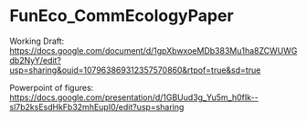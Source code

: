 # FunEco_CommEcologyPaper

Working Draft:
https://docs.google.com/document/d/1gpXbwxoeMDb383Mu1ha8ZCWUWGdb2NyY/edit?usp=sharing&ouid=107963869312357570860&rtpof=true&sd=true

Powerpoint of figures:
https://docs.google.com/presentation/d/1GBUud3g_Yu5m_h0fIk--sl7b2ksEsdHkFb32mhEupI0/edit?usp=sharing
